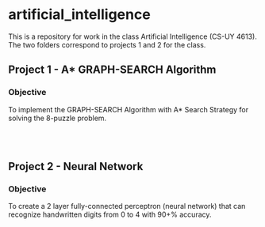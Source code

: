 # artificial_intelligence
This is a repository for work in the class Artificial Intelligence (CS-UY 4613). The two folders correspond to projects 1 and 2 for the class.

## Project 1 - A* GRAPH-SEARCH Algorithm
### Objective
To implement the GRAPH-SEARCH Algorithm with A* Search Strategy for solving the 8-puzzle problem. 

<br/>
<br/>

## Project 2 - Neural Network
### Objective
To create a 2 layer fully-connected perceptron (neural network) that can recognize handwritten digits from 0 to 4 with 90+% accuracy. 
